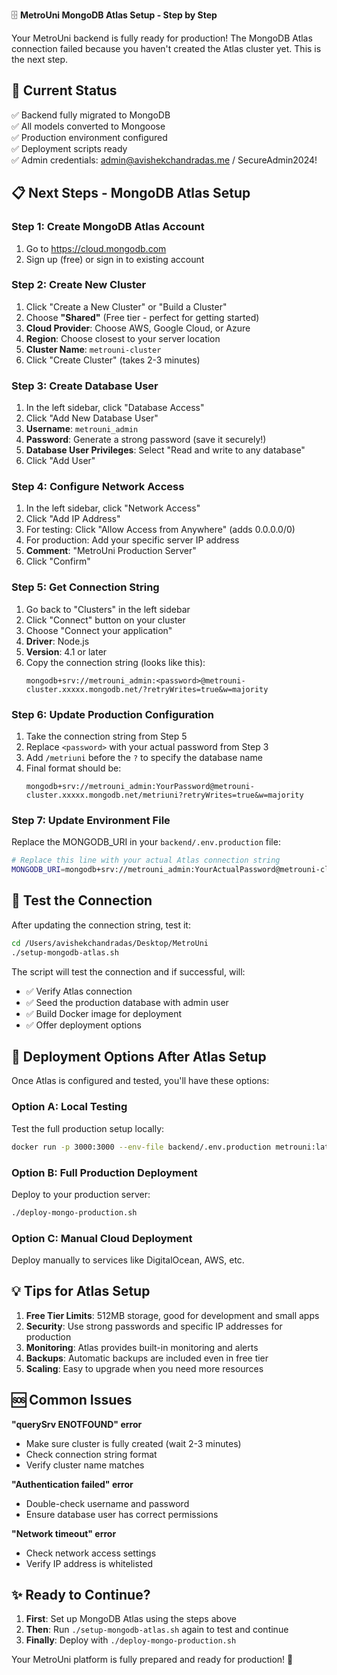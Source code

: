 🗄️ **MetroUni MongoDB Atlas Setup - Step by Step**

Your MetroUni backend is fully ready for production! The MongoDB Atlas connection failed because you haven't created the Atlas cluster yet. This is the next step.

## 🎯 **Current Status**

✅ Backend fully migrated to MongoDB  
✅ All models converted to Mongoose  
✅ Production environment configured  
✅ Deployment scripts ready  
✅ Admin credentials: admin@avishekchandradas.me / SecureAdmin2024!

## 📋 **Next Steps - MongoDB Atlas Setup**

### **Step 1: Create MongoDB Atlas Account**

1. Go to https://cloud.mongodb.com
2. Sign up (free) or sign in to existing account

### **Step 2: Create New Cluster**

1. Click "Create a New Cluster" or "Build a Cluster"
2. Choose **"Shared"** (Free tier - perfect for getting started)
3. **Cloud Provider**: Choose AWS, Google Cloud, or Azure
4. **Region**: Choose closest to your server location
5. **Cluster Name**: `metrouni-cluster`
6. Click "Create Cluster" (takes 2-3 minutes)

### **Step 3: Create Database User**

1. In the left sidebar, click "Database Access"
2. Click "Add New Database User"
3. **Username**: `metrouni_admin`
4. **Password**: Generate a strong password (save it securely!)
5. **Database User Privileges**: Select "Read and write to any database"
6. Click "Add User"

### **Step 4: Configure Network Access**

1. In the left sidebar, click "Network Access"
2. Click "Add IP Address"
3. For testing: Click "Allow Access from Anywhere" (adds 0.0.0.0/0)
4. For production: Add your specific server IP address
5. **Comment**: "MetroUni Production Server"
6. Click "Confirm"

### **Step 5: Get Connection String**

1. Go back to "Clusters" in the left sidebar
2. Click "Connect" button on your cluster
3. Choose "Connect your application"
4. **Driver**: Node.js
5. **Version**: 4.1 or later
6. Copy the connection string (looks like this):
   ```
   mongodb+srv://metrouni_admin:<password>@metrouni-cluster.xxxxx.mongodb.net/?retryWrites=true&w=majority
   ```

### **Step 6: Update Production Configuration**

1. Take the connection string from Step 5
2. Replace `<password>` with your actual password from Step 3
3. Add `/metriuni` before the `?` to specify the database name
4. Final format should be:
   ```
   mongodb+srv://metrouni_admin:YourPassword@metrouni-cluster.xxxxx.mongodb.net/metriuni?retryWrites=true&w=majority
   ```

### **Step 7: Update Environment File**

Replace the MONGODB_URI in your `backend/.env.production` file:

```bash
# Replace this line with your actual Atlas connection string
MONGODB_URI=mongodb+srv://metrouni_admin:YourActualPassword@metrouni-cluster.xxxxx.mongodb.net/metriuni?retryWrites=true&w=majority
```

## 🧪 **Test the Connection**

After updating the connection string, test it:

```bash
cd /Users/avishekchandradas/Desktop/MetroUni
./setup-mongodb-atlas.sh
```

The script will test the connection and if successful, will:

- ✅ Verify Atlas connection
- ✅ Seed the production database with admin user
- ✅ Build Docker image for deployment
- ✅ Offer deployment options

## 🚀 **Deployment Options After Atlas Setup**

Once Atlas is configured and tested, you'll have these options:

### **Option A: Local Testing**

Test the full production setup locally:

```bash
docker run -p 3000:3000 --env-file backend/.env.production metrouni:latest
```

### **Option B: Full Production Deployment**

Deploy to your production server:

```bash
./deploy-mongo-production.sh
```

### **Option C: Manual Cloud Deployment**

Deploy manually to services like DigitalOcean, AWS, etc.

## 💡 **Tips for Atlas Setup**

1. **Free Tier Limits**: 512MB storage, good for development and small apps
2. **Security**: Use strong passwords and specific IP addresses for production
3. **Monitoring**: Atlas provides built-in monitoring and alerts
4. **Backups**: Automatic backups are included even in free tier
5. **Scaling**: Easy to upgrade when you need more resources

## 🆘 **Common Issues**

**"querySrv ENOTFOUND" error**

- Make sure cluster is fully created (wait 2-3 minutes)
- Check connection string format
- Verify cluster name matches

**"Authentication failed" error**

- Double-check username and password
- Ensure database user has correct permissions

**"Network timeout" error**

- Check network access settings
- Verify IP address is whitelisted

## ✨ **Ready to Continue?**

1. **First**: Set up MongoDB Atlas using the steps above
2. **Then**: Run `./setup-mongodb-atlas.sh` again to test and continue
3. **Finally**: Deploy with `./deploy-mongo-production.sh`

Your MetroUni platform is fully prepared and ready for production! 🎉
